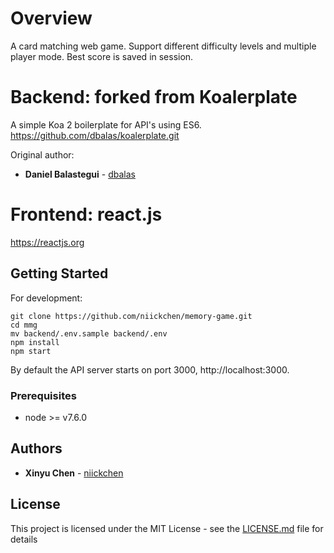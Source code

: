 # Overview
A card matching web game. Support different difficulty levels and multiple player mode. Best score is saved in session.

# Backend: forked from Koalerplate
A simple Koa 2 boilerplate for API's using ES6.
https://github.com/dbalas/koalerplate.git

Original author: 
* **Daniel Balastegui** - [dbalas](https://github.com/dbalas)

# Frontend: react.js
https://reactjs.org

## Getting Started

For development:

```
git clone https://github.com/niickchen/memory-game.git
cd mmg
mv backend/.env.sample backend/.env
npm install
npm start
```

By default the API server starts on port 3000, http://localhost:3000.

### Prerequisites

* node >= v7.6.0

## Authors

* **Xinyu Chen** - [niickchen](https://github.com/niickchen)

## License

This project is licensed under the MIT License - see the [LICENSE.md](LICENSE.md) file for details
